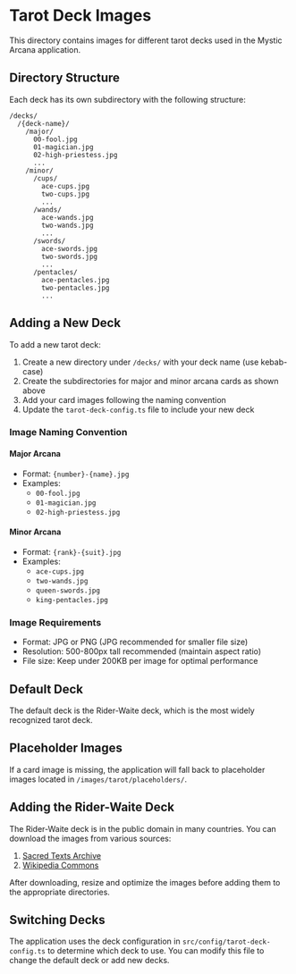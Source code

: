 # Tarot Deck Images

This directory contains images for different tarot decks used in the Mystic Arcana application.

## Directory Structure

Each deck has its own subdirectory with the following structure:

```
/decks/
  /{deck-name}/
    /major/
      00-fool.jpg
      01-magician.jpg
      02-high-priestess.jpg
      ...
    /minor/
      /cups/
        ace-cups.jpg
        two-cups.jpg
        ...
      /wands/
        ace-wands.jpg
        two-wands.jpg
        ...
      /swords/
        ace-swords.jpg
        two-swords.jpg
        ...
      /pentacles/
        ace-pentacles.jpg
        two-pentacles.jpg
        ...
```

## Adding a New Deck

To add a new tarot deck:

1. Create a new directory under `/decks/` with your deck name (use kebab-case)
2. Create the subdirectories for major and minor arcana cards as shown above
3. Add your card images following the naming convention
4. Update the `tarot-deck-config.ts` file to include your new deck

### Image Naming Convention

#### Major Arcana
- Format: `{number}-{name}.jpg`
- Examples: 
  - `00-fool.jpg`
  - `01-magician.jpg`
  - `02-high-priestess.jpg`

#### Minor Arcana
- Format: `{rank}-{suit}.jpg`
- Examples:
  - `ace-cups.jpg`
  - `two-wands.jpg`
  - `queen-swords.jpg`
  - `king-pentacles.jpg`

### Image Requirements

- Format: JPG or PNG (JPG recommended for smaller file size)
- Resolution: 500-800px tall recommended (maintain aspect ratio)
- File size: Keep under 200KB per image for optimal performance

## Default Deck

The default deck is the Rider-Waite deck, which is the most widely recognized tarot deck.

## Placeholder Images

If a card image is missing, the application will fall back to placeholder images located in `/images/tarot/placeholders/`.

## Adding the Rider-Waite Deck

The Rider-Waite deck is in the public domain in many countries. You can download the images from various sources:

1. [Sacred Texts Archive](https://www.sacred-texts.com/tarot/pkt/index.htm)
2. [Wikipedia Commons](https://commons.wikimedia.org/wiki/Category:Rider-Waite_Tarot_deck)

After downloading, resize and optimize the images before adding them to the appropriate directories.

## Switching Decks

The application uses the deck configuration in `src/config/tarot-deck-config.ts` to determine which deck to use. You can modify this file to change the default deck or add new decks.
